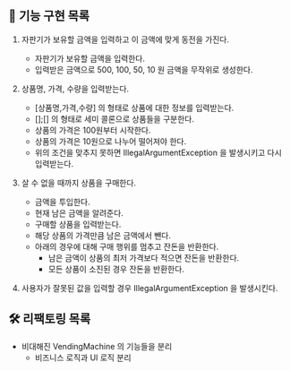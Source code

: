## 🚀 기능 구현 목록

1. 자판기가 보유할 금액을 입력하고 이 금액에 맞게 동전을 가진다.
    - 자판기가 보유할 금액을 입력한다.
    - 입력받은 금액으로 500, 100, 50, 10 원 금액을 무작위로 생성한다.


2. 상품명, 가격, 수량을 입력받는다.
    - [상품명,가격,수량] 의 형태로 상품에 대한 정보를 입력받는다.
    - [];[] 의 형태로 세미 콜론으로 상품들을 구분한다.
    - 상품의 가격은 100원부터 시작한다.
    - 상품의 가격은 10원으로 나누어 떨어져야 한다.
    - 위의 조건을 맞추지 못하면 IllegalArgumentException 을 발생시키고 다시 입력받는다.


3. 살 수 없을 때까지 상품을 구매한다.
    - 금액을 투입한다.
    - 현재 남은 금액을 알려준다.
    - 구매할 상품을 입력받는다.
    - 해당 상품의 가격만큼 남은 금액에서 뺀다.
    - 아래의 경우에 대해 구매 행위를 멈추고 잔돈을 반환한다.
        * 남은 금액이 상품의 최저 가격보다 적으면 잔돈을 반환한다.
        * 모든 상품이 소진된 경우 잔돈을 반환한다.

4. 사용자가 잘못된 값을 입력할 경우 IllegalArgumentException 을 발생시킨다.

## 🛠 리팩토링 목록

- 비대해진 VendingMachine 의 기능들을 분리
   * 비즈니스 로직과 UI 로직 분리